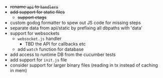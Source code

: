 * ~~rename `api` to `handlers`~~
* ~~add support for static files~~
    * ~~support etags~~
* custom godog formatter to spew out JS code for missing steps
* separate data from api/static by prefixing all dbpaths with 'data'
* support for websockets
    * `websocket.js` handler
        * TBD the API for callbacks etc
    * add `watch` function for database
* add access to runtime DB from the cucumber tests
* add support for `init.js` file
* consider support for larger binary files (reading in tx instead of caching in mem)
